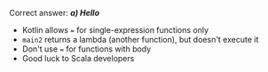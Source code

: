 Correct answer: ***a) Hello***

* Kotlin allows `=` for single-expression functions only
* `main2` returns a lambda (another function), but doesn't execute it
* Don't use `=` for functions with body
* Good luck to Scala developers
